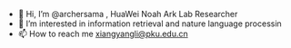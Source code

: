 - 👋 Hi, I’m @archersama , HuaWei Noah Ark Lab Researcher
- 👀 I’m interested in information retrieval and nature language processin
- 📫 How to reach me  xiangyangli@pku.edu.cn

<!---
archersama/archersama is a ✨ special ✨ repository because its `README.md` (this file) appears on your GitHub profile.
You can click the Preview link to take a look at your changes.
--->

